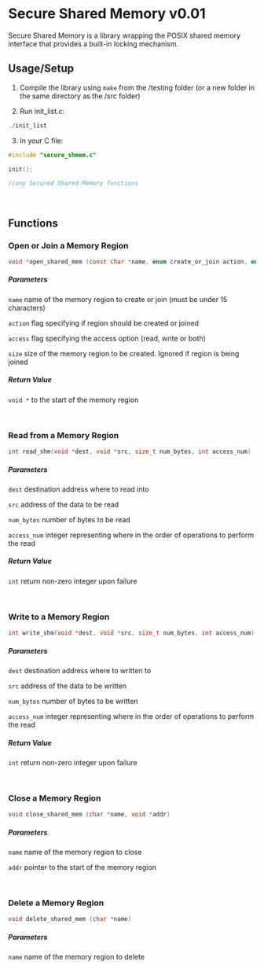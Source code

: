 # Secure Shared Memory v0.01 

Secure Shared Memory is a library wrapping the POSIX shared memory interface that provides a built-in locking mechanism.

## Usage/Setup

1. Compile the library using `make` from the /testing folder (or a new folder in the same directory as the /src folder)

2. Run init_list.c:
```C
./init_list
```

3. In your C file:
```C
#include "secure_shmem.c"

init();

//any Secured Shared Memory functions
```

<br />

## Functions

### Open or Join a Memory Region

```C
void *open_shared_mem (const char *name, enum create_or_join action, enum access_options access, off_t size)
```
##### Parameters

```name``` name of the memory region to create or join (must be under 15 characters)

```action``` flag specifying if region should be created or joined

```access``` flag specifying the access option (read, write or both)

```size``` size of the memory region to be created. Ignored if region is being joined

##### Return Value

```void *``` to the start of the memory region

<br />

### Read from a Memory Region

```C
int read_shm(void *dest, void *src, size_t num_bytes, int access_num)
```
##### Parameters

```dest``` destination address where to read into

```src``` address of the data to be read

```num_bytes``` number of bytes to be read

```access_num``` integer representing where in the order of operations to perform the read

##### Return Value

```int``` return non-zero integer upon failure

<br />

### Write to a Memory Region

```C
int write_shm(void *dest, void *src, size_t num_bytes, int access_num)
```
##### Parameters

```dest``` destination address where to written to

```src``` address of the data to be written

```num_bytes``` number of bytes to be written

```access_num``` integer representing where in the order of operations to perform the read

##### Return Value

```int``` return non-zero integer upon failure

<br />

### Close a Memory Region

```C
void close_shared_mem (char *name, void *addr)
```
##### Parameters

```name``` name of the memory region to close

```addr``` pointer to the start of the memory region

<br />

### Delete a Memory Region

```C
void delete_shared_mem (char *name)
```
##### Parameters

```name``` name of the memory region to delete
